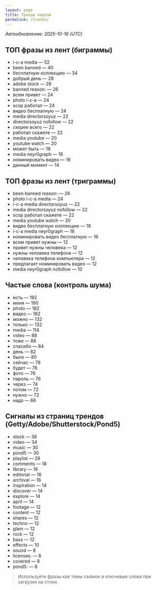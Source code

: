 ```yaml
---
layout: page
title: Тренды недели
permalink: /trends/
---
```


_Автообновление: 2025-10-16 (UTC)_

## ТОП фразы из лент (биграммы)
- i-c-a media — 52
- been banned — 40
- бесплатную коллекцию — 34
- добрый день — 28
- adobe stock — 28
- banned reason: — 26
- всем привет — 24
- photo i-c-a — 24
- scop работал — 24
- видео бесплатную — 24
- media directorsoyuz — 22
- directorsoyuz nofollow — 22
- скорее всего — 22
- работал скажете — 22
- media youtube — 20
- youtube watch — 20
- может быть — 18
- media neyr0graph — 16
- номинировать видео — 16
- данный момент — 14

## ТОП фразы из лент (триграммы)
- been banned reason: — 26
- photo i-c-a media — 24
- i-c-a media directorsoyuz — 22
- media directorsoyuz nofollow — 22
- scop работал скажете — 22
- media youtube watch — 20
- видео бесплатную коллекцию — 18
- i-c-a media neyr0graph — 16
- номинировать видео бесплатную — 16
- всем привет нужны — 12
- привет нужны человека — 12
- нужны человека телефона — 12
- человека телефона компьютера — 12
- предлагает номинировать видео — 12
- media neyr0graph nofollow — 10

## Частые слова (контроль шума)
- есть — 192
- меня — 190
- photo — 182
- видео — 182
- можно — 132
- только — 132
- media — 114
- video — 88
- тоже — 86
- спасибо — 84
- день — 82
- было — 80
- сейчас — 78
- будет — 76
- фото — 76
- пароль — 76
- через — 74
- потом — 72
- нужно — 72
- надо — 66

## Сигналы из страниц трендов (Getty/Adobe/Shutterstock/Pond5)
- stock — 36
- video — 34
- music — 30
- pond5 — 30
- playlist — 28
- comments — 18
- library — 16
- editorial — 16
- archival — 16
- inspiration — 14
- discover — 14
- explore — 14
- april — 14
- footage — 12
- content — 12
- shares — 12
- techno — 12
- glam — 12
- rock — 12
- bass — 12
- effects — 10
- sound — 8
- licenses: — 8
- covered — 8
- pond5: — 8

> Используйте фразы как темы съёмок и ключевые слова при загрузке на стоки.
